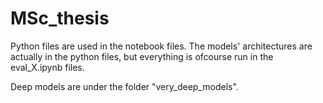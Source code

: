 # MSc_thesis
Python files are used in the notebook files. The models' architectures are actually in the python files, but everything is ofcourse run in the eval_X.ipynb files.

Deep models are under the folder "very_deep_models".
